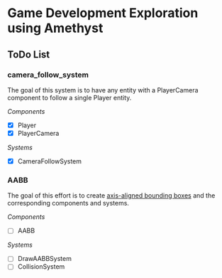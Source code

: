 # Game Development Exploration using Amethyst

## ToDo List
### camera_follow_system
The goal of this system is to have any entity with a PlayerCamera component to follow a single Player entity.

_Components_
- [x] Player
- [x] PlayerCamera

_Systems_
- [x] CameraFollowSystem

### AABB
The goal of this effort is to create [axis-aligned bounding boxes](https://en.wikipedia.org/wiki/Minimum_bounding_box) and the corresponding components and systems.

_Components_
- [ ] AABB

_Systems_
- [ ] DrawAABBSystem
- [ ] CollisionSystem

